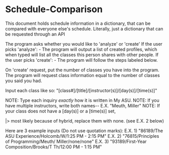 # Schedule-Comparison
This document holds schedule information in a dictionary, that can be compared with everyone else's schedule.
Literally, just a dictionary that can be requested through an API


The program asks whether you would like to 'analyze' or 'create'
  If the user picks 'analyze':
    - The program will output a list of created profiles, 
      which when typed will list all the classes this person 
      shares with other people.
  If the user picks 'create':
    - The program will follow the steps labeled below.

On 'create' request, put the number of classes you have into the program.
The program will request class information equal to the number of classes you said you had.

Input each class like so: "[class#]/[title]/[instructor(s)]/[day(s)]/[time(s)]"

NOTE: Type each inquiry *exactly* how it is written in My ASU. 
NOTE: If you have multiple instructors, write both names-- E.X. "Meuth, Miller" 
NOTE: If your class does not have a [day(s)] or a [time(s)] set, 

  |>  most likely because of hybrid, replace them with none. (see E.X. 2 below)

Here are 3 example inputs (Do not use quotation marks):
E.X. 1) "86189/The ASU Experience/Holcomb/W/1:25 PM - 2:15 PM"
E.X. 2) "76815/Principles of Programming/Meuth/ Miller/none/none"
E.X. 3) "93189/First-Year Composition/Brooks/T Th/12:00 PM - 1:15 PM"
